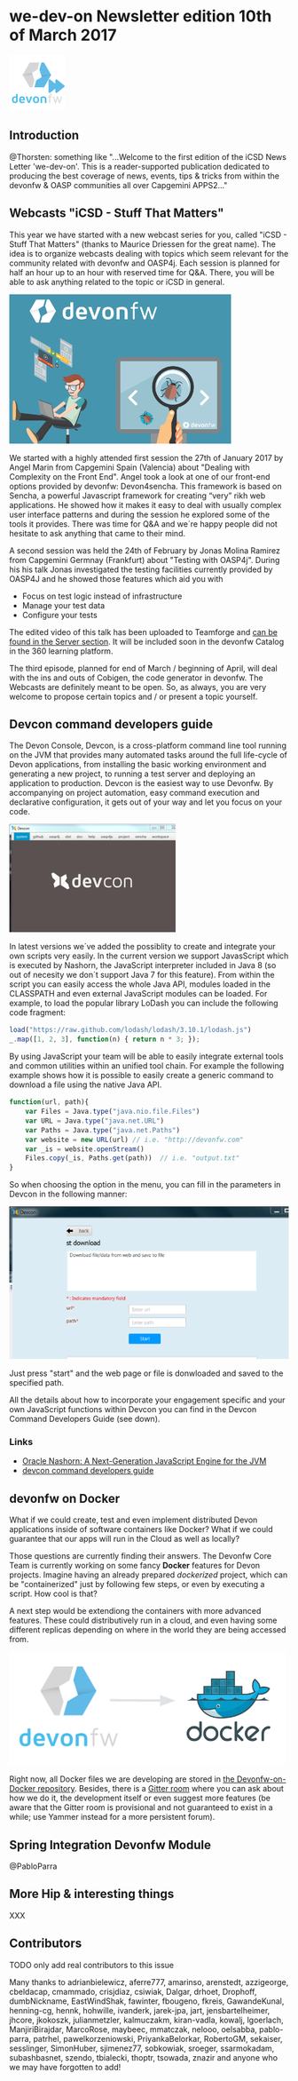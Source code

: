 # we-dev-on Newsletter edition 10th of March 2017

![GitHub Logo](../img/devonfw-logo-smallest.png)

## Introduction

@Thorsten: something like "...Welcome to the first edition of the iCSD News Letter 'we-dev-on'. This is a reader-supported publication dedicated to producing the best coverage of news, events, tips & tricks from within the devonfw & OASP communities all over Capgemini APPS2..."

## Webcasts "iCSD - Stuff That Matters"

This year we have started with a new webcast series for you, called "iCSD - Stuff That Matters" (thanks to Maurice Driessen for the great name). The idea is to organize webcasts dealing with topics which seem relevant for the community related with devonfw and OASP4j. Each session is planned for half an hour up to an hour with reserved time for Q&A. There, you will be able to ask anything related to the topic or iCSD in general.

![iCSD Stuff That Matters Webcasts](img/stuffthatmatters.png)

We started with a highly attended first session the 27th of January 2017 by Angel Marin from Capgemini Spain (Valencia) about "Dealing with Complexity on the Front End". Angel took a look at one of our front-end options provided by devonfw: Devon4sencha. This framework is based on Sencha, a powerful Javascript framework for creating “very” rikh web applications. He showed how it makes it easy to deal with usually complex user interface patterns and during the session he explored some of the tools it provides. There was time for Q&A and we´re happy people did not hesitate to ask anything that came to their mind.

A second session was held the 24th of February by Jonas Molina Ramirez from Capgemini Germnay (Frankfurt) about "Testing with OASP4j". During his his talk Jonas investigated the testing facilities currently provided by OASP4J and he showed those features which aid you with

- Focus on test logic instead of infrastructure
- Manage your test data
- Configure your tests

The edited video of this talk has been uploaded to Teamforge and [can be found in the Server section](https://coconet.capgemini.com/sf/frs/do/viewRelease/projects.apps2_devon/frs.videos.devon_server?_message=1488358284665). It will be included soon in the devonfw Catalog in the 360 learning platform.

The third episode, planned for end of March / beginning of April, will deal with the ins and outs of Cobigen, the code generator in devonfw.
The Webcasts are definitely meant to be open. So, as always, you are very welcome to propose certain topics and / or present a topic yourself.

## Devcon command developers guide

The Devon Console, Devcon, is a cross-platform command line tool running on the JVM that provides many automated tasks around the full life-cycle of Devon applications, from installing the basic working environment and generating a new project, to running a test server and deploying an application to production. Devcon is the easiest way to use Devonfw. By accompanying on project automation, easy command execution and declarative configuration, it gets out of your way and let you focus on your code. 

![Devcon](img/devcon.png)

In latest versions we´ve added the possiblity to create and integrate your own scripts very easily. In the current version we support JavasScript which is executed by Nashorn, the JavaScript interpreter included in Java 8 (so out of necesity we don´t support Java 7 for this feature). From within the script you can easily access the whole Java API, modules loaded in the CLASSPATH and even external JavaScript modules can be loaded. For example, to load the popular library LoDash you can include the following code fragment:

```javascript
load("https://raw.github.com/lodash/lodash/3.10.1/lodash.js")
_.map([1, 2, 3], function(n) { return n * 3; });
```

By using JavaScript your team will be able to easily integrate external tools and common utilities within an unified tool chain. For example the following example shows how it is possible to easily create a generic command to download a file using the native Java API. 

```javascript
function(url, path){
    var Files = Java.type("java.nio.file.Files")
    var URL = Java.type("java.net.URL")
    var Paths = Java.type("java.net.Paths")
    var website = new URL(url) // i.e. "http://devonfw.com"
    var _is = website.openStream()
    Files.copy(_is, Paths.get(path))  // i.e. "output.txt"
}
```

So when choosing the option in the menu, you can fill in the parameters in Devcon in the following manner:

![Devcon](img/devcon-exec.png)

Just press "start" and the web page or file is donwloaded and saved to the specified path.

All the details about how to incorporate your engagement specific and your own JavaScript functions within Devcon you can find in the Devcon Command Developers Guide (see down).

### Links

- [Oracle Nashorn: A Next-Generation JavaScript Engine for the JVM](http://www.oracle.com/technetwork/articles/java/jf14-nashorn-2126515.html)
- [devcon command developers guide](https://github.com/devonfw/devon-guide/wiki/devcon-command-developers-guide)


## devonfw on Docker

What if we could create, test and even implement distributed Devon applications inside of software containers like Docker? What if we could guarantee that our apps will run in the Cloud as well as locally?

Those questions are currently finding their answers. The Devonfw Core Team is currently working on some fancy **Docker** features for Devon projects. Imagine having an already prepared _dockerized_ project, which can be "containerized" just by following few steps, or even by executing a script. How cool is that?

A next step would be extendiong the containers with more advanced features. These could distributively run in a cloud, and even having some different replicas depending on where in the world they are being accessed from.

![Devon on Docker](img/devonfw-on-docker.png)

Right now, all Docker files we are developing are stored in [the Devonfw-on-Docker repository](https://github.com/devonfw/devonfw-on-docker/). Besides, there is a [Gitter room](https://gitter.im/devonfw/devonfw-on-docker?utm_source=share-link&utm_medium=link&utm_campaign=share-link) where you can ask about how we do it, the development itself or even suggest more features (be aware that the Gitter room is provisional and not guaranteed to exist in a while; use Yammer instead for a more persistent forum).

## Spring Integration Devonfw Module

@PabloParra

## More Hip & interesting things

XXX

## Contributors

TODO only add real contributors to this issue

Many thanks to adrianbielewicz, aferre777, amarinso, arenstedt, azzigeorge, cbeldacap, cmammado, crisjdiaz, csiwiak, Dalgar, drhoet, Drophoff, dumbNickname, EastWindShak, fawinter, fbougeno, fkreis, GawandeKunal, henning-cg, hennk, hohwille, ivanderk, jarek-jpa, jart, jensbartelheimer, jhcore, jkokoszk, julianmetzler, kalmuczakm, kiran-vadla, kowalj, lgoerlach, ManjiriBirajdar, MarcoRose, maybeec, mmatczak, nelooo, oelsabba, pablo-parra, patrhel, pawelkorzeniowski, PriyankaBelorkar, RobertoGM, sekaiser, sesslinger, SimonHuber, sjimenez77, sobkowiak, sroeger, ssarmokadam, subashbasnet, szendo, tbialecki, thoptr, tsowada, znazir and anyone who we may have forgotten to add!
